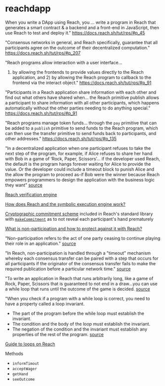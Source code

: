 # reachdapp

When you write a DApp using Reach, you ... write a program in Reach that generates a smart contract & a backend and a front-end in JavaScript, then use Reach to test and deploy it."
https://docs.reach.sh/tut/rps/#p_45

"Consensus networks in general, and Reach specifically, guarantee that all participants agree on the outcome of their decentralized computation." 
https://docs.reach.sh/tut/rps/#p_207

"Reach programs allow interaction with a user interface...
1) by allowing the frontends to provide values directly to the Reach application, and 2) by allowing the Reach program to callback to the frontend via the interact object."
https://docs.reach.sh/tut/rps/#p_91

"Participants in a Reach application share information with each other and find out what others have shared when... the Reach primitive publish allows a participant to share information with all other participants, which happens automatically without the other parties needing to do anything special."
https://docs.reach.sh/tut/rps/#p_91

"Reach programs manage token funds...
through the `pay` primitive that can be added to a `publish` primitive to send funds to the Reach program, which can then use the transfer primitive to send funds back to participants, and other addresses."
https://docs.reach.sh/tut/rps/#p_135

"In a decentralized application when one participant refuses to take the next step of the program, for example, if Alice refuses to share her hand with Bob in a game of ‘Rock, Paper, Scissors’... if the developer used Reach, the default is the program hangs forever waiting for Alice to provide the value. Or the developer could include a timeout block to punish Alice and the allow the program to proceed as-if Bob were the winner because Reach empowers programmers to design the application with the business logic they want" [source](https://docs.reach.sh/tut/rps/#p_248)


[Reach verification engine](https://docs.reach.sh/guide/assert/#guide-assert) 

[How does Reach and the symbolic execution engine work?](https://docs.reach.sh/guide/reach/#guide-reach)

[Cryptographic commitment scheme](https://en.wikipedia.org/wiki/Commitment_scheme) included in Reach's standard library with [`makeCommitment`](https://docs.reach.sh/tut/rps/#p_187) as to not reveal each participant's hand prematurely

[What is non-participation and how to protect against it with Reach?](https://docs.reach.sh/guide/timeout/#guide-timeout) 

"Non-participation refers to the act of one party ceasing to continue playing their role in an application." [source](https://docs.reach.sh/tut/rps/#p_216)

"In Reach, non-participation is handled through a "timeout" mechanism whereby each consensus transfer can be paired with a step that occurs for all participants if the originator of the consensus transfer fails to make the required publication before a particular network time." [source](https://docs.reach.sh/tut/rps/#p_221)

"To write an application in Reach that runs arbitrarily long, like a game of Rock, Paper, Scissors that is guaranteed to not end in a draw...you can use a while loop that runs until the outcome of the game is decided. [source](https://docs.reach.sh/tut/rps/#p_303)

"When you check if a program with a while loop is correct, you need to have a property called a loop invariant. 
- The part of the program before the while loop must establish the invariant.
- The condition and the body of the loop must establish the invariant.
- The negation of the condition and the invariant must establish any properties of the rest of the program.
[source](https://docs.reach.sh/tut/rps/#p_305)

[Guide to loops on Reach](https://docs.reach.sh/guide/loop-invs/#guide-loop-invs)

Methods 
- `informTimout`
- `acceptWager`
- `getHand`
- `seeOutcome`

